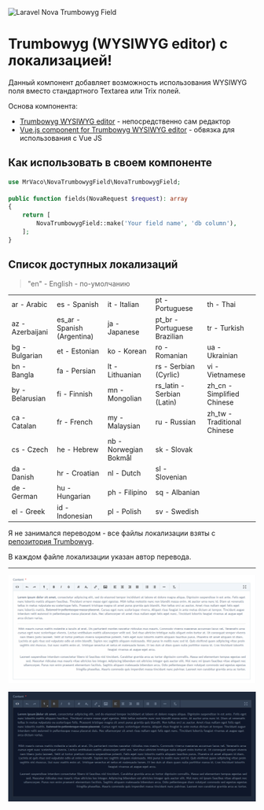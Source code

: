 ![Laravel Nova Trumbowyg Field](https://preview.dragon-code.pro/Laravel%20Nova/Trumbowyg%20Field.svg?preposition=for&pretty-title=0&github%5Brepository%5D=MrVACO%2FNovaTrumbowygField&mode=auto)

# Trumbowyg (WYSIWYG editor) с локализацией!

Данный компонент добавляет возможность использования WYSIWYG поля вместо стандартного Textarea или Trix полей.

Основа компонента:

- [Trumbowyg WYSIWYG editor](https://github.com/Alex-D/Trumbowyg) - непосредственно сам редактор
- [Vue.js component for Trumbowyg WYSIWYG editor](https://github.com/ankurk91/vue-trumbowyg) - обвязка для использования с Vue JS

## Как использовать в своем компоненте

```php
use MrVaco\NovaTrumbowygField\NovaTrumbowygField;

public function fields(NovaRequest $request): array
{
    return [
        NovaTrumbowygField::make('Your field name', 'db column'),
    ];
}
```

## Список доступных локализаций

> "en" - English - по-умолчанию

|                  |                             |                       |                              |                             |
|------------------|-----------------------------|-----------------------|------------------------------|-----------------------------|
| ar - Arabic      | es - Spanish                | it - Italian          | pt - Portuguese              | th - Thai                   |
| az - Azerbaijani | es_ar - Spanish (Argentina) | ja - Japanese         | pt_br - Portuguese Brazilian | tr - Turkish                |
| bg - Bulgarian   | et - Estonian               | ko - Korean           | ro - Romanian                | ua - Ukrainian              |
| bn - Bangla      | fa - Persian                | lt - Lithuanian       | rs - Serbian (Cyrlic)        | vi - Vietnamese             |
| by - Belarusian  | fi - Finnish                | mn - Mongolian        | rs_latin - Serbian (Latin)   | zh_cn - Simplified Chinese  |
| ca - Catalan     | fr - French                 | my - Malaysian        | ru - Russian                 | zh_tw - Traditional Chinese |
| cs - Czech       | he - Hebrew                 | nb - Norwegian Bokmål | sk - Slovak                  |                             |
| da - Danish      | hr - Croatian               | nl - Dutch            | sl - Slovenian               |                             |
| de - German      | hu - Hungarian              | ph - Filipino         | sq - Albanian                |                             |
| el - Greek       | id - Indonesian             | pl - Polish           | sv - Swedish                 |                             |

Я не занимался переводом - все файлы локализации взяты с [репозитория Trumbowyg](https://github.com/Alex-D/Trumbowyg/tree/develop/src/langs).

В каждом файле локализации указан автор перевода.

---

![Light theme](./screenshots/content_light.png)

![Dark theme](./screenshots/content_dark.png)